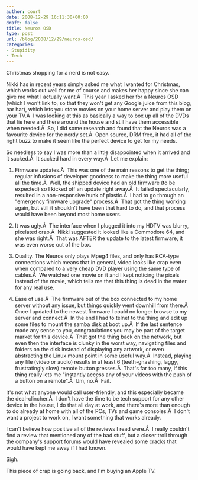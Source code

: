 ```yaml
---
author: court
date: 2008-12-29 16:11:30+00:00
draft: false
title: Neuros OSD
type: post
url: /blog/2008/12/29/neuros-osd/
categories:
- Stupidity
- Tech
---
```


Christmas shopping for a nerd is not easy.

Nikki has in recent years simply asked me what I wanted for Christmas, which works out well for me of course and makes her happy since she can give me what I actually want.Â  This year I asked her for a Neuros OSD (which I won't link to, so that they won't get any Google juice from this blog, har har), which lets you store movies on your home server and play them on your TV.Â  I was looking at this as basically a way to box up all of the DVDs that lie here and there around the house and still have them accessible when needed.Â  So, I did some research and found that the Neuros was a favourite device for the nerdy set.Â  Open source, DRM free, it had all of the right buzz to make it seem like the perfect device to get for my needs.

So needless to say I was more than a little disappointed when it arrived and it sucked.Â  It sucked hard in every way.Â  Let me explain:

1. Firmware updates.Â  This was one of the main reasons to get the thing; regular infusions of developer goodness to make the thing more useful all the time.Â  Well, the shipped device had an old firmware (to be expected) so I kicked off an update right away.Â  It failed spectacularly, resulted in a non-responsive hunk of plastic.Â  I had to go through an "emergency firmware upgrade" process.Â  That got the thing working again, but still it shouldn't have been that hard to do, and that process would have been beyond most home users.

2. It was ugly.Â  The interface when I plugged it into my HDTV was blurry, pixelated crap.Â  Nikki suggested it looked like a Commodore 64, and she was right.Â  That was AFTER the update to the latest firmware, it was even worse out of the box.

3. Quality. The Neuros only plays Mpeg4 files, and only has RCA-type connections which means that in general, video looks like crap even when compared to a very cheap DVD player using the same type of cables.Â  We watched one movie on it and I kept noticing the pixels instead of the movie, which tells me that this thing is dead in the water for any real use.

4. Ease of use.Â  The firmware out of the box connected to my home server without any issue, but things quickly went downhill from there.Â  Once I updated to the newest firmware I could no longer browse to my server and connect.Â  In the end I had to telnet to the thing and edit up some files to mount the samba disk at boot up.Â  If the last sentence made any sense to you, congratulations you may be part of the target market for this device.Â  That got the thing back on the network, but even then the interface is clunky in the worst way, navigating files and folders on the disk instead of displaying any artwork, or even abstracting the Linux mount point in some useful way.Â  Instead, playing any file (video or audio) results in at least 6 (teeth-gnashing, laggy, frustratingly slow) remote button presses.Â  That's far too many, if this thing really lets me "instantly access any of your videos with the push of a button on a remote".Â  Um, no.Â  Fail.

It's not what anyone would call user-friendly, and this especially became the deal-clincher.Â  I don't have the time to be tech support for any other device in the house, I do that all day at work, and there's more than enough to do already at home with all of the PCs, TVs and game consoles.Â  I don't want a project to work on, I want something that works already.

I can't believe how positive all of the reviews I read were.Â  I really couldn't find a review that mentioned any of the bad stuff, but a closer troll through the company's support forums would have revealed some cracks that would have kept me away if I had known.

Sigh.

This piece of crap is going back, and I'm buying an Apple TV.
